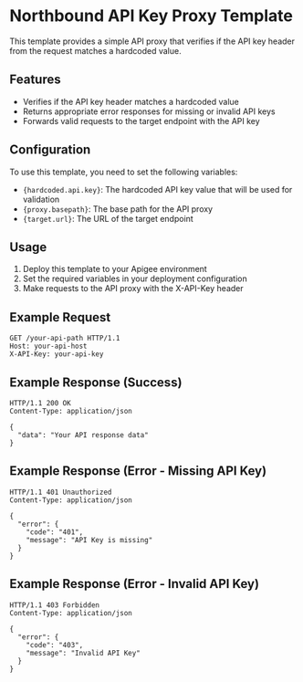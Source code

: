 # Northbound API Key Proxy Template

This template provides a simple API proxy that verifies if the API key header from the request matches a hardcoded value.

## Features

- Verifies if the API key header matches a hardcoded value
- Returns appropriate error responses for missing or invalid API keys
- Forwards valid requests to the target endpoint with the API key

## Configuration

To use this template, you need to set the following variables:

- `{hardcoded.api.key}`: The hardcoded API key value that will be used for validation
- `{proxy.basepath}`: The base path for the API proxy
- `{target.url}`: The URL of the target endpoint

## Usage

1. Deploy this template to your Apigee environment
2. Set the required variables in your deployment configuration
3. Make requests to the API proxy with the X-API-Key header

## Example Request

```
GET /your-api-path HTTP/1.1
Host: your-api-host
X-API-Key: your-api-key
```

## Example Response (Success)

```
HTTP/1.1 200 OK
Content-Type: application/json

{
  "data": "Your API response data"
}
```

## Example Response (Error - Missing API Key)

```
HTTP/1.1 401 Unauthorized
Content-Type: application/json

{
  "error": {
    "code": "401",
    "message": "API Key is missing"
  }
}
```

## Example Response (Error - Invalid API Key)

```
HTTP/1.1 403 Forbidden
Content-Type: application/json

{
  "error": {
    "code": "403",
    "message": "Invalid API Key"
  }
}
``` 